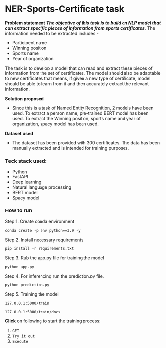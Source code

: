 # NER-Sports-Certificate task


**Problem statement**
***The objective of this task is to build an NLP model that can extract specific pieces of information from sports certificates***. The information needed to be extracted includes -

- Participent name
- Winning position
- Sports name
- Year of organization

The task is to develop a model that can read and extract these pieces of information from the set of certificates. The model should also be adaptable to new certificates that means, if given a new type of certificate, model should be able to learn from it and then accurately extract the relevant information.

**Solution proposed**
- Since this is a task of Named Entity Recognition, 2 models have been used. To extract a person name, pre-trained BERT model has been used. To extract the Winning position, sports name and year of organization, spacy model has been used.

**Dataset used**
- The dataset has been provided with 300 certificates. The data has been manually extracted and is intended for training purposes.

### Teck stack used:
- Python
- FastAPI
- Deep learning
- Natural language processing
- BERT model
- Spacy model
### How to run

Step 1. Create conda environment
```anaconda prompt
conda create -p env python==3.9 -y
```
Step 2. Install necessary requirements
```anaconda prompt
pip install -r requirements.txt
```
Step 3. Rub the app.py file for training the model
```anaconda prompt
python app.py
```
Step 4. For inferencing run the prediction.py file.
```anaconda prompt
python prediction.py
```
Step 5. Training the model

`127.0.0.1:5000/train`

`127.0.0.1:5000/train/docs`

**Click** on following to start the training process:
1. `GET`
2. `Try it out`
3. `Execute`